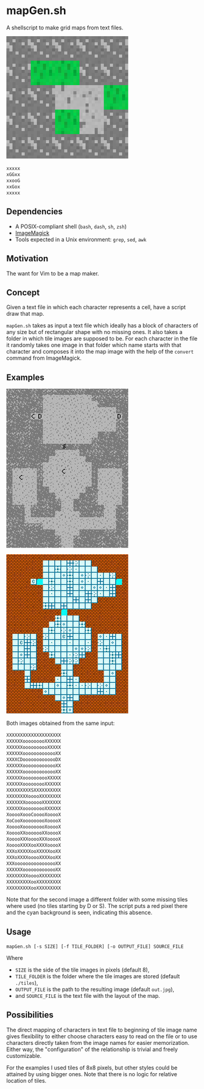 # mapGen.sh

A shellscript to make grid maps from text files.

![Simple map example](examples/simpleBig.jpg)

```
xxxxx
xGGxx
xxooG
xxGox
xxxxx
```

## Dependencies

- A POSIX-compliant shell (`bash`, `dash`, `sh`, `zsh`)
- [ImageMagick](https://imagemagick.org/index.php)
- Tools expected in a Unix environment: `grep`, `sed`, `awk`

## Motivation

The want for Vim to be a map maker.

## Concept

Given a text file in which each character represents a cell, have a script draw that map.

`mapGen.sh` takes as input a text file which ideally has a block of characters of any size but of
rectangular shape with no missing ones. It also takes a folder in which tile images are supposed to
be. For each character in the file it randomly takes one image in that folder which name starts
with that character and composes it into the map image with the help of the `convert` command from
ImageMagick.

## Examples

![Cave dungeon example](examples/caveBig.jpg)

![Tiled dungeon example](examples/tiledDungeonBig.jpg)

Both images obtained from the same input:

```
XXXXXXXXXXXXXXXXXXXX
XXXXXXooooooooXXXXXX
XXXXXXoooooooooXXXXX
XXXXXXooooooooooooXX
XXXXCDooooooooooooDX
XXXXXXooooooooooooXX
XXXXXXooooooooooooXX
XXXXXXoooooooooXXXXX
XXXXXXooooooooXXXXXX
XXXXXXXXXSXXXXXXXXXX
XXXXXXXXooooXXXXXXXX
XXXXXXXooooooXXXXXXX
XXXXXXooooooooXXXXXX
XooooXoooCooooXooooX
XoCooXooooooooXooooX
XooooXooooooooXooooX
XooooXXooooooXXooooX
XooooXXXooooXXXooooX
XooooXXXXooXXXXooooX
XXXoXXXXXooXXXXXooXX
XXXoXXXXooooXXXXooXX
XXXoooooooooooooooXX
XXXXXXooooooooooooXX
XXXXXXXXooooXXXXXXXX
XXXXXXXXXooXXXXXXXXX
XXXXXXXXXooXXXXXXXXX
```

Note that for the second image a different folder with some missing tiles where used (no tiles
starting by D or S). The script puts a red pixel there and the cyan background is seen, indicating
this absence.

## Usage

```
mapGen.sh [-s SIZE] [-f TILE_FOLDER] [-o OUTPUT_FILE] SOURCE_FILE
```

Where

- `SIZE` is the side of the tile images in pixels (default 8),
- `TILE_FOLDER` is the folder where the tile images are stored (default `./tiles`),
- `OUTPUT_FILE` is the path to the resulting image (default `out.jpg`),
- and `SOURCE_FILE` is the text file with the layout of the map.

## Possibilities

The direct mapping of characters in text file to beginning of tile image name gives flexibility to
either choose characters easy to read on the file or to use characters directly taken from the
image names for easier memorization. Either way, the "configuration" of the relationship is
trivial and freely customizable.

For the examples I used tiles of 8x8 pixels, but other styles could be attained by using bigger
ones. Note that there is no logic for relative location of tiles.
